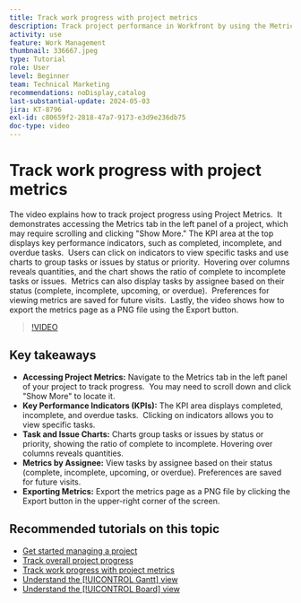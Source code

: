 ```yaml
---
title: Track work progress with project metrics
description: Track project performance in Workfront by using the Metrics tab to access KPIs, task and issue charts, metrics by assignee, and export options for efficient progress monitoring.
activity: use
feature: Work Management
thumbnail: 336667.jpeg
type: Tutorial
role: User
level: Beginner
team: Technical Marketing
recommendations: noDisplay,catalog
last-substantial-update: 2024-05-03
jira: KT-8796
exl-id: c80659f2-2818-47a7-9173-e3d9e236db75
doc-type: video
---
```

# Track work progress with project metrics

The video explains how to track project progress using Project Metrics. ​ It demonstrates accessing the Metrics tab in the left panel of a project, which may require scrolling and clicking "Show More." The KPI area at the top displays key performance indicators, such as completed, incomplete, and overdue tasks. ​ Users can click on indicators to view specific tasks and use charts to group tasks or issues by status or priority. ​ Hovering over columns reveals quantities, and the chart shows the ratio of complete to incomplete tasks or issues. ​ Metrics can also display tasks by assignee based on their status (complete, incomplete, upcoming, or overdue). ​ Preferences for viewing metrics are saved for future visits. ​ Lastly, the video shows how to export the metrics page as a PNG file using the Export button. ​


>[!VIDEO](https://video.tv.adobe.com/v/336667/?quality=12&learn=on&enablevpops)

## Key takeaways

* **Accessing Project Metrics:** Navigate to the Metrics tab in the left panel of your project to track progress. ​ You may need to scroll down and click "Show More" to locate it. ​
* **Key Performance Indicators (KPIs):** The KPI area displays completed, incomplete, and overdue tasks. ​ Clicking on indicators allows you to view specific tasks. ​
* **Task and Issue Charts:** Charts group tasks or issues by status or priority, showing the ratio of complete to incomplete. ​ Hovering over columns reveals quantities. ​
* **Metrics by Assignee:** View tasks by assignee based on their status (complete, incomplete, upcoming, or overdue). ​ Preferences are saved for future visits. ​
* **Exporting Metrics:** Export the metrics page as a PNG file by clicking the Export button in the upper-right corner of the screen. ​



## Recommended tutorials on this topic

* [Get started managing a project](/help/manage-work/projects/getting-started-manage-a-project.md)
* [Track overall project progress](/help/manage-work/projects/track-overall-project-progress.md)
* [Track work progress with project metrics](/help/manage-work/projects/track-work-progress-with-project-metrics.md)
* [Understand the [!UICONTROL Gantt] view](/help/manage-work/projects/understand-the-gantt-view.md)
* [Understand the [!UICONTROL Board] view](/help/manage-work/projects/understand-the-board-view.md)
